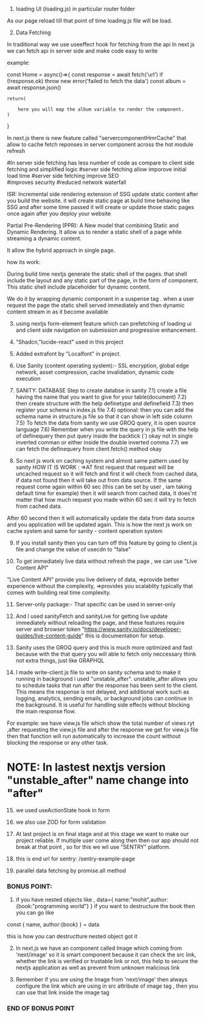 1) loading UI (loading.js) in particular router folder

As our page reload till that point of time loading.js file will be load.

2) Data Fetching

In traditional way we use useeffect hook for fetching from the api
In next js we can fetch api in server side and make code easy to write

example:

const Home = async()=>{
    const response = await fetch('url')
    if (!response.ok) throw new error('failed to fetch the data')
    const album = await response.json()

    return(

        here you will map the album variable to render the component.
    )
}

In next.js there is new feature called "servercomponentHmrCache" that allow to cache fetch reponses in server component across the hot module refresh 

#In server side fetching has less number of code as compare to client side fetching and simplified logic
#server side fetching allow imporove initial load time 
#server side fetching improve SEO  
#improves security
#reduced network waterfall

ISR: Incremental side rendering
extension of SSG update static content after you build the website.
it will create static page at build time behaving like SSG and after some time passed it will create or update those static pages once again after you deploy your website


Partial Pre-Rendering (PPR): 
A New model that combining Static and Dynamic Rendering.
It allow us to render a static shell of a page while streaming a dynamic content.

It allow the hybrid approach in single page.

how its work:

During build time nextjs generate the static shell of the pages.
that shell include the layout and any static part of the page, in the form of component.
This static shell include placeholder for dynamic content.

We do it by wrapping dynamic component in a suspense tag .
when a user request the page the static shell served immediately and then dynamic content stream in as it become available

3) using nextjs form-element feature which can prefetching of loading ui and client side navigation on submission and progressive enhancement.

4) "Shadcn,"lucide-react" used in this project 

5) Added extrafont by "Localfont" in project.

6) Use Sanity (content operating system):- SSL encryption, global edge network, asset compression, cache invalidation, dynamic code execution

7) SANITY: DATABASE
Step to create databse in sanity
7.1) create a file having the name that you want to give for your table(document)
7.2) then create structure with the help definetype and definefield
7.3) then register your schema in index.js file
7.4) optional: then you can add the schema name in structure.js file so that it can show in left side column
7.5) To fetch the data from sanity we use GROQ query, it is open source language
7.6) Remember when you write the query in js file with the help of definequery then put query inside the backtick (`) okay not in single inverted comman or either inside the double inverted comma
7.7) we can fetch the definequery from client.fetch() method okay

8) So next js work on caching system and almost same pattern used by sanity
HOW IT IS WORK :
=>AT first request that request will be uncached request so it will fetch and first it will check from cached data, if data not found then it will take out from data source. If the same request come again within 60 sec (this can be set by user , iam taking default time for example) then it will search from cached data, it does'nt matter that how much request you made within 60 sec it will try to fetch from cached data.

After 60 second then it will automatically update the data from data source and you application will be updated again. This is how the next js work on cache system and same for sanity - content operation system

9) If you install sanity then you can turn off this feature by going to client.js file and change the value of usecdn to "false"

10) To get immediately live data without refresh the page , we can use "Live Content API"

"Live Content API" provide you live delivery of data, 
=>provide better experience without the complexity, 
=>provides you scalablity typically that comes with building real time complexity.

11) Server-only package:- That specific can be used in server-only

12) And I used sanityFetch and sanityLive for getting live update immediately without reloading the page, and these features require server and browser token
"https://www.sanity.io/docs/developer-guides/live-content-guide" this is documentation for setup.

13) Sanity uses the GROQ query and this is much more optimized and fast because with the that query you will able to fetch only neccessary think not extra things, just like GRAPHQL

14) I made write-client.js file to write on sanity schema and to make it running in background i used "unstable_after".
unstable_after allows you to schedule tasks that run after the response has been sent to the client. This means the response is not delayed, and additional work such as logging, analytics, sending emails, or background jobs can continue in the background. It is useful for handling side effects without blocking the main response flow.

For example: we have view.js file which show the total number of views ryt ,after requesting the view.js file and after the response we get for view.js file then that function will run automatically to increase the count without blocking the response or any other task.

# NOTE: In lastest nextjs version "unstable_after" name change into "after"

15) we used useActionState hook in form
16) we also use ZOD for form validation

17) At last project is on final stage and at this stage we want to make our project reliable. If multiple user come along then then our app should not break at that point , so for this we wil use "SENTRY" platform. 

18) this is end url for sentry:  /sentry-example-page
19) parallel data fetching by promise.all method
### BONUS POINT:

1) if you have nested objects like , data={ name:"mohit",author:{book:"programming world"} }
if you want to destructure the book then you can go like 

const { name, author:{book} } = data

this is how you can destructture nested object got it

2) In next.js we have an component called Image which coming from 'next/image' so it is smart component because it can check the src link, whether the link is verified or trustable link or not, this help to secure the nextjs application as well as prevent from unknown malicious link

3) Remember if you are using the Image from 'next/image' then always configure the link which are using in src attribute of image tag , then you can use that link inside the image tag 
### END OF BONUS POINT








